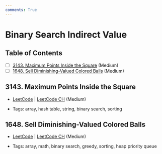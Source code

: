 ```yaml
---
comments: True
---
```


# Binary Search Indirect Value

## Table of Contents

- [ ] [3143. Maximum Points Inside the Square](https://leetcode.cn/problems/maximum-points-inside-the-square/) (Medium)
- [ ] [1648. Sell Diminishing-Valued Colored Balls](https://leetcode.cn/problems/sell-diminishing-valued-colored-balls/) (Medium)

## 3143. Maximum Points Inside the Square

-   [LeetCode](https://leetcode.com/problems/maximum-points-inside-the-square/) | [LeetCode CH](https://leetcode.cn/problems/maximum-points-inside-the-square/) (Medium)

-   Tags: array, hash table, string, binary search, sorting

## 1648. Sell Diminishing-Valued Colored Balls

-   [LeetCode](https://leetcode.com/problems/sell-diminishing-valued-colored-balls/) | [LeetCode CH](https://leetcode.cn/problems/sell-diminishing-valued-colored-balls/) (Medium)

-   Tags: array, math, binary search, greedy, sorting, heap priority queue

